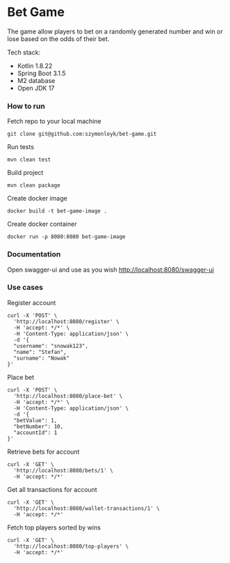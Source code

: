 # Bet Game
The game allow players to bet on a randomly generated number and win or lose based on the odds of their bet.

Tech stack:
* Kotlin 1.8.22
* Spring Boot 3.1.5
* M2 database
* Open JDK 17

### How to run
Fetch repo to your local machine
```shell
git clone git@github.com:szymonleyk/bet-game.git
```

Run tests
```shell
mvn clean test
```

Build project
```shell
mvn clean package
```

Create docker image
```shell
docker build -t bet-game-image .
```

Create docker container
```shell
docker run -p 8080:8080 bet-game-image
```

### Documentation
Open swagger-ui and use as you wish
[http://localhost:8080/swagger-ui](http://localhost:8080/swagger-ui)


### Use cases
Register account
```shell
curl -X 'POST' \
  'http://localhost:8080/register' \
  -H 'accept: */*' \
  -H 'Content-Type: application/json' \
  -d '{
  "username": "snowak123",
  "name": "Stefan",
  "surname": "Nowak"
}'
```
Place bet
```shell
curl -X 'POST' \
  'http://localhost:8080/place-bet' \
  -H 'accept: */*' \
  -H 'Content-Type: application/json' \
  -d '{
  "betValue": 1,
  "betNumber": 10,
  "accountId": 1
}'
```
Retrieve bets for account
```shell
curl -X 'GET' \
  'http://localhost:8080/bets/1' \
  -H 'accept: */*'
```
Get all transactions for account
```shell
curl -X 'GET' \
  'http://localhost:8080/wallet-transactions/1' \
  -H 'accept: */*'
```
Fetch top players sorted by wins
```shell
curl -X 'GET' \
  'http://localhost:8080/top-players' \
  -H 'accept: */*'
```